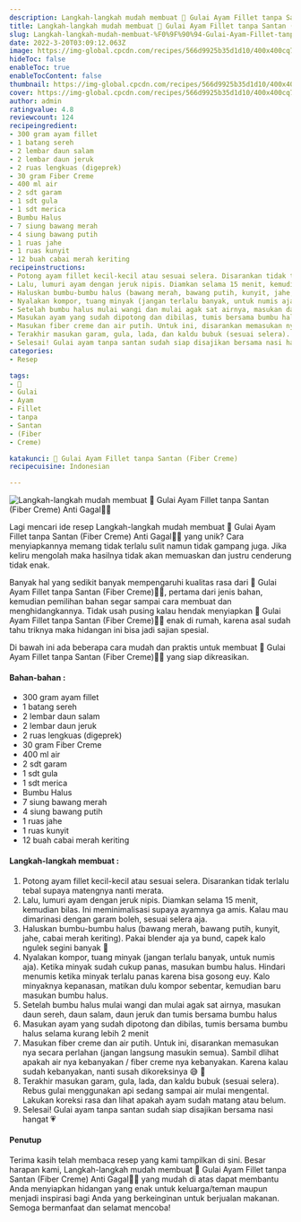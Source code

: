 ```yaml
---
description: Langkah-langkah mudah membuat 🐔 Gulai Ayam Fillet tanpa Santan (Fiber Creme) Anti Gagal"
title: Langkah-langkah mudah membuat 🐔 Gulai Ayam Fillet tanpa Santan (Fiber Creme) Anti Gagal
slug: Langkah-langkah-mudah-membuat-%F0%9F%90%94-Gulai-Ayam-Fillet-tanpa-Santan-%28Fiber-Creme%29-Anti-Gagal
date: 2022-3-20T03:09:12.063Z
image: https://img-global.cpcdn.com/recipes/566d9925b35d1d10/400x400cq70/photo.jpg
hideToc: false
enableToc: true
enableTocContent: false
thumbnail: https://img-global.cpcdn.com/recipes/566d9925b35d1d10/400x400cq70/photo.jpg
cover: https://img-global.cpcdn.com/recipes/566d9925b35d1d10/400x400cq70/photo.jpg
author: admin
ratingvalue: 4.8
reviewcount: 124
recipeingredient:
- 300 gram ayam fillet
- 1 batang sereh
- 2 lembar daun salam
- 2 lembar daun jeruk
- 2 ruas lengkuas (digeprek)
- 30 gram Fiber Creme
- 400 ml air
- 2 sdt garam
- 1 sdt gula
- 1 sdt merica
- Bumbu Halus
- 7 siung bawang merah
- 4 siung bawang putih
- 1 ruas jahe
- 1 ruas kunyit
- 12 buah cabai merah keriting
recipeinstructions:
- Potong ayam fillet kecil-kecil atau sesuai selera. Disarankan tidak terlalu tebal supaya matengnya nanti merata.
- Lalu, lumuri ayam dengan jeruk nipis. Diamkan selama 15 menit, kemudian bilas. Ini meminimalisasi supaya ayamnya ga amis. Kalau mau dimarinasi dengan garam boleh, sesuai selera aja.
- Haluskan bumbu-bumbu halus (bawang merah, bawang putih, kunyit, jahe, cabai merah keriting). Pakai blender aja ya bund, capek kalo ngulek segini banyak 🙏
- Nyalakan kompor, tuang minyak (jangan terlalu banyak, untuk numis aja). Ketika minyak sudah cukup panas, masukan bumbu halus. Hindari menumis ketika minyak terlalu panas karena bisa gosong euy. Kalo minyaknya kepanasan, matikan dulu kompor sebentar, kemudian baru masukan bumbu halus.
- Setelah bumbu halus mulai wangi dan mulai agak sat airnya, masukan daun sereh, daun salam, daun jeruk dan tumis bersama bumbu halus
- Masukan ayam yang sudah dipotong dan dibilas, tumis bersama bumbu halus selama kurang lebih 2 menit
- Masukan fiber creme dan air putih. Untuk ini, disarankan memasukan nya secara perlahan (jangan langsung masukin semua). Sambil dlihat apakah air nya kebanyakan / fiber creme nya kebanyakan. Karena kalau sudah kebanyakan, nanti susah dikoreksinya 😅 🙏
- Terakhir masukan garam, gula, lada, dan kaldu bubuk (sesuai selera). Rebus gulai menggunakan api sedang sampai air mulai mengental. Lakukan koreksi rasa dan lihat apakah ayam sudah matang atau belum.
- Selesai! Gulai ayam tanpa santan sudah siap disajikan bersama nasi hangat 💗
categories:
- Resep

tags:
- 🐔
- Gulai
- Ayam
- Fillet
- tanpa
- Santan
- (Fiber
- Creme)

katakunci: 🐔 Gulai Ayam Fillet tanpa Santan (Fiber Creme)
recipecuisine: Indonesian

---
```


![Langkah-langkah mudah membuat 🐔 Gulai Ayam Fillet tanpa Santan (Fiber Creme) Anti Gagal👩‍🍳](https://img-global.cpcdn.com/recipes/566d9925b35d1d10/400x400cq70/photo.jpg)

Lagi mencari ide resep Langkah-langkah mudah membuat 🐔 Gulai Ayam Fillet tanpa Santan (Fiber Creme) Anti Gagal👩‍🍳 yang unik? Cara menyiapkannya memang tidak terlalu sulit namun tidak gampang juga. Jika keliru mengolah maka hasilnya tidak akan memuaskan dan justru cenderung tidak enak.

Banyak hal yang sedikit banyak mempengaruhi kualitas rasa dari 🐔 Gulai Ayam Fillet tanpa Santan (Fiber Creme)👩‍🍳, pertama dari jenis bahan, kemudian pemilihan bahan segar sampai cara membuat dan menghidangkannya. Tidak usah pusing kalau hendak menyiapkan 🐔 Gulai Ayam Fillet tanpa Santan (Fiber Creme)👩‍🍳 enak di rumah, karena asal sudah tahu triknya maka hidangan ini bisa jadi sajian spesial.

Di bawah ini ada beberapa cara mudah dan praktis untuk membuat 🐔 Gulai Ayam Fillet tanpa Santan (Fiber Creme)👩‍🍳 yang siap dikreasikan.

<!--inarticleads1-->

#### Bahan-bahan :

- 300 gram ayam fillet
- 1 batang sereh
- 2 lembar daun salam
- 2 lembar daun jeruk
- 2 ruas lengkuas (digeprek)
- 30 gram Fiber Creme
- 400 ml air
- 2 sdt garam
- 1 sdt gula
- 1 sdt merica
- Bumbu Halus
- 7 siung bawang merah
- 4 siung bawang putih
- 1 ruas jahe
- 1 ruas kunyit
- 12 buah cabai merah keriting

<!--inarticleads2-->

#### Langkah-langkah membuat :

1. Potong ayam fillet kecil-kecil atau sesuai selera. Disarankan tidak terlalu tebal supaya matengnya nanti merata.
1. Lalu, lumuri ayam dengan jeruk nipis. Diamkan selama 15 menit, kemudian bilas. Ini meminimalisasi supaya ayamnya ga amis. Kalau mau dimarinasi dengan garam boleh, sesuai selera aja.
1. Haluskan bumbu-bumbu halus (bawang merah, bawang putih, kunyit, jahe, cabai merah keriting). Pakai blender aja ya bund, capek kalo ngulek segini banyak 🙏
1. Nyalakan kompor, tuang minyak (jangan terlalu banyak, untuk numis aja). Ketika minyak sudah cukup panas, masukan bumbu halus. Hindari menumis ketika minyak terlalu panas karena bisa gosong euy. Kalo minyaknya kepanasan, matikan dulu kompor sebentar, kemudian baru masukan bumbu halus.
1. Setelah bumbu halus mulai wangi dan mulai agak sat airnya, masukan daun sereh, daun salam, daun jeruk dan tumis bersama bumbu halus
1. Masukan ayam yang sudah dipotong dan dibilas, tumis bersama bumbu halus selama kurang lebih 2 menit
1. Masukan fiber creme dan air putih. Untuk ini, disarankan memasukan nya secara perlahan (jangan langsung masukin semua). Sambil dlihat apakah air nya kebanyakan / fiber creme nya kebanyakan. Karena kalau sudah kebanyakan, nanti susah dikoreksinya 😅 🙏
1. Terakhir masukan garam, gula, lada, dan kaldu bubuk (sesuai selera). Rebus gulai menggunakan api sedang sampai air mulai mengental. Lakukan koreksi rasa dan lihat apakah ayam sudah matang atau belum.
1. Selesai! Gulai ayam tanpa santan sudah siap disajikan bersama nasi hangat 💗

#### Penutup

Terima kasih telah membaca resep yang kami tampilkan di sini. Besar harapan kami, Langkah-langkah mudah membuat 🐔 Gulai Ayam Fillet tanpa Santan (Fiber Creme) Anti Gagal👩‍🍳 yang mudah di atas dapat membantu Anda menyiapkan hidangan yang enak untuk keluarga/teman maupun menjadi inspirasi bagi Anda yang berkeinginan untuk berjualan makanan. Semoga bermanfaat dan selamat mencoba!